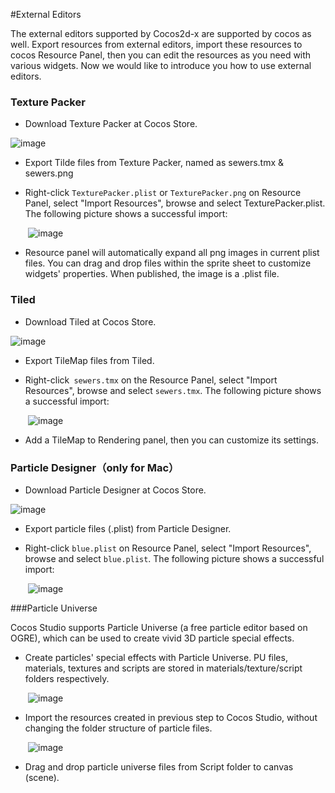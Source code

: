 #External Editors

The external editors supported by Cocos2d-x are supported by cocos as well. Export resources from external editors, import these resources to cocos Resource Panel, then you can edit the resources as you need with various widgets. Now we would like to introduce you how to use external editors. 

### Texture Packer ###

- Download Texture Packer at Cocos Store. 

![image](res_en/image0001.png)

- Export Tilde files from Texture Packer, named as sewers.tmx & sewers.png

- Right-click `TexturePacker.plist` or `TexturePacker.png` on Resource Panel, select "Import Resources", browse and select TexturePacker.plist. The following picture shows a successful import: 

&emsp;&emsp;![image](res_en/image0002.png)
 
- Resource panel will automatically expand all png images in current plist files. You can drag and drop files within the sprite sheet to customize widgets' properties. When published, the image is a .plist file.  

### Tiled ###

- Download Tiled at Cocos Store.

![image](res_en/image0003.png)
 
- Export TileMap files from Tiled. 

- Right-click` sewers.tmx` on the Resource Panel, select "Import Resources", browse and select `sewers.tmx`. The following picture shows a successful import:

&emsp;&emsp;![image](res_en/image0004.png)

- Add a TileMap to Rendering panel, then you can customize its settings. 

### Particle Designer（only for Mac）

- Download Particle Designer at Cocos Store. 

![image](res_en/image0005.png)

- Export particle files (.plist) from Particle Designer.

- Right-click `blue.plist` on Resource Panel, select "Import Resources", browse and select `blue.plist`. The following picture shows a successful import:

&emsp;&emsp;![image](res_en/image0006.png)

###Particle Universe

Cocos Studio supports Particle Universe (a free particle editor based on OGRE), which can be used to create vivid 3D particle special effects. 

- Create particles' special effects with Particle Universe. PU files, materials, textures and scripts are stored in materials/texture/script folders respectively. 

&emsp;&emsp;![image](res_en/image0007.png)

- Import the resources created in previous step to Cocos Studio, without changing the folder structure of particle  files.

&emsp;&emsp;![image](res_en/image0008.png)
 
- Drag and drop particle universe files from Script folder to canvas (scene). 
